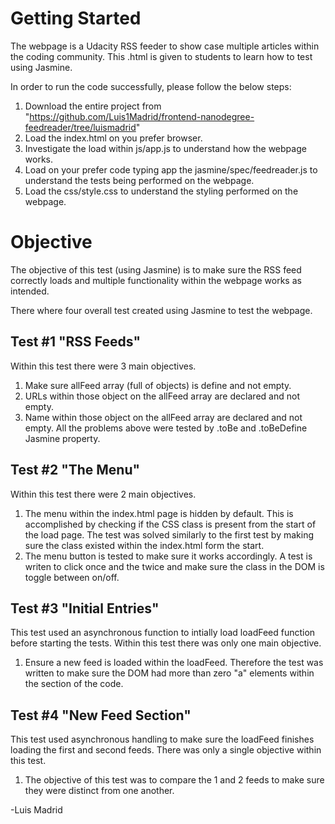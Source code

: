 # Getting Started
The webpage is a Udacity RSS feeder to show case multiple articles within the coding community. This .html is given to students to learn how to test using Jasmine.

In order to run the code successfully, please follow the below steps:
  1. Download the entire project from "https://github.com/Luis1Madrid/frontend-nanodegree-feedreader/tree/luismadrid"
  2. Load the index.html on you prefer browser.
  3. Investigate the load within js/app.js to understand how the webpage works.
  4. Load on your prefer code typing app the jasmine/spec/feedreader.js to understand the tests being performed on the webpage.
  5. Load the css/style.css to understand the styling performed on the webpage.

# Objective
The objective of this test (using Jasmine) is to make sure the RSS feed correctly loads and multiple functionality within the webpage works as intended.

There where four overall test created using Jasmine to test the webpage.

## Test #1 "RSS Feeds"
Within this test there were 3 main objectives.
  1. Make sure allFeed array (full of objects) is define and not empty.
  2. URLs within those object on the allFeed array are declared and not empty.
  3. Name within those object on the allFeed array are declared and not empty.
All the problems above were tested by .toBe and .toBeDefine Jasmine property.

## Test #2 "The Menu"
Within this test there were 2 main objectives.
  1. The menu within the index.html page is hidden by default. This is accomplished by
    checking if the CSS class is present from the start of the load page. The test was solved similarly to the first test by making sure the class existed within the index.html form the start.
  2. The menu button is tested to make sure it works accordingly. A test is writen to click once and the twice and make sure the class in the DOM is toggle between on/off.

## Test #3 "Initial Entries"
This test used an asynchronous function to intially load loadFeed function before starting the tests.
Within this test there was only one main objective.
  1. Ensure a new feed is loaded within the loadFeed. Therefore the test was written to make sure the DOM had more than zero "a" elements within the section of the code.

## Test #4 "New Feed Section"
This test used asynchronous handling to make sure the loadFeed finishes loading the first and second feeds. There was only a single objective within this test.
  1. The objective of this test was to compare the 1 and 2 feeds to make sure they were distinct from one another.

-Luis Madrid
